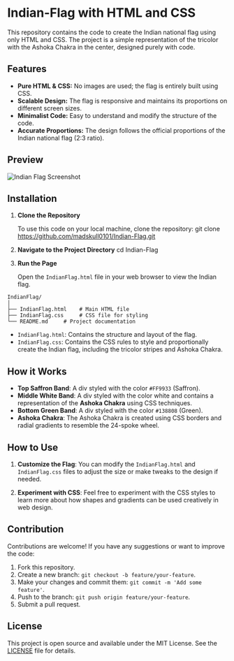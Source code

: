# Indian-Flag with HTML and CSS

This repository contains the code to create the Indian national flag using only HTML and CSS. The project is a simple representation of the tricolor with the Ashoka Chakra in the center, designed purely with code.


## Features

- **Pure HTML & CSS:** No images are used; the flag is entirely built using CSS.
- **Scalable Design:** The flag is responsive and maintains its proportions on different screen sizes.
- **Minimalist Code:** Easy to understand and modify the structure of the code.
- **Accurate Proportions:** The design follows the official proportions of the Indian national flag (2:3 ratio).

## Preview

![Indian Flag Screenshot](https://github.com/user-attachments/assets/b7f22bc7-7df8-4590-85a1-cf25f382567b)


## Installation

1. **Clone the Repository**

   To use this code on your local machine, clone the repository:
   git clone https://github.com/madskull0101/Indian-Flag.git
   

2. **Navigate to the Project Directory**
   cd Indian-Flag

3. **Run the Page**

   Open the `IndianFlag.html` file in your web browser to view the Indian flag.

```plaintext
IndianFlag/
│
├── IndianFlag.html    # Main HTML file
├── IndianFlag.css     # CSS file for styling
└── README.md     # Project documentation
```

- `IndianFlag.html`: Contains the structure and layout of the flag.
- `IndianFlag.css`: Contains the CSS rules to style and proportionally create the Indian flag, including the tricolor stripes and Ashoka Chakra.

## How it Works

- **Top Saffron Band**: A div styled with the color `#FF9933` (Saffron).
- **Middle White Band**: A div styled with the color white and contains a representation of the **Ashoka Chakra** using CSS techniques.
- **Bottom Green Band**: A div styled with the color `#138808` (Green).
- **Ashoka Chakra**: The Ashoka Chakra is created using CSS borders and radial gradients to resemble the 24-spoke wheel.

## How to Use

1. **Customize the Flag**:
   You can modify the `IndianFlag.html` and `IndianFlag.css` files to adjust the size or make tweaks to the design if needed.
   
2. **Experiment with CSS**:
   Feel free to experiment with the CSS styles to learn more about how shapes and gradients can be used creatively in web design.

## Contribution

Contributions are welcome! If you have any suggestions or want to improve the code:

1. Fork this repository.
2. Create a new branch: `git checkout -b feature/your-feature`.
3. Make your changes and commit them: `git commit -m 'Add some feature'`.
4. Push to the branch: `git push origin feature/your-feature`.
5. Submit a pull request.

## License

This project is open source and available under the MIT License. See the [LICENSE](LICENSE) file for details.
